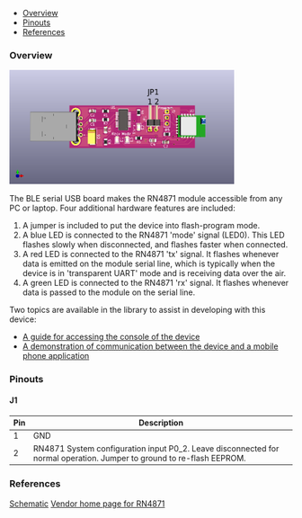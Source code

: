 - [Overview](#overview)
- [Pinouts](#pinouts)
- [References](#references)

### Overview 

<img src="pinout.png" width="400px"/>

The BLE serial USB board makes the RN4871 module accessible from any PC or laptop.
Four additional hardware features are included:

1. A jumper is included to put the device into flash-program mode.
2. A blue LED is connected to the RN4871 'mode' signal (LED0).
   This LED flashes slowly when disconnected, and flashes faster when connected.
3. A red LED is connected to the RN4871 'tx' signal.
   It flashes whenever data is emitted on the module serial line, which is typically
   when the device is in 'transparent UART' mode and is receiving data over the air.
4. A green LED is connected to the RN4871 'rx' signal.
   It flashes whenever data is passed to the module on the serial line.

Two topics are available in the library to assist in developing with this device:

- [A guide for accessing the console of the device](../demo-console/guide.md)
- [A demonstration of communication between the device and a mobile phone application](../demo-pipe/guide.md)

### Pinouts

#### J1
Pin | Description
--- | -----------
1 | GND
2 | RN4871 System configuration input P0_2. Leave disconnected for normal operation. Jumper to ground to re-flash EEPROM.

### References

[Schematic](schematic.svg)
[Vendor home page for RN4871](https://www.microchip.com/wwwproducts/en/RN4871)
